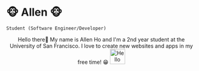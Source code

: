 # 🐵 Allen 🐵

`Student (Software Engineer/Developer)` 
<div style="text-align: center">
    Hello there👋 My name is Allen Ho and I'm a 2nd year student at the University of San Francisco. I love to create new websites and apps in my free time! 😁
    <img src="https://tenor.com/view/tkthao219-bubududu-panda-gif-24055162" alt="Hello Gif" title="Hello Gif" width="40" height="40"/>
</div>



























<!--
**AllenHo2/AllenHo2** is a ✨ _special_ ✨ repository because its `README.md` (this file) appears on your GitHub profile.

Here are some ideas to get you started:

- 🔭 I’m currently working on ...
- 🌱 I’m currently learning ...
- 👯 I’m looking to collaborate on ...
- 🤔 I’m looking for help with ...
- 💬 Ask me about ...
- 📫 How to reach me: ...
- 😄 Pronouns: ...
- ⚡ Fun fact: ...
-->
